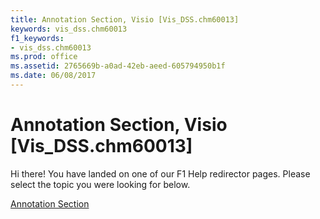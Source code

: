 ```yaml
---
title: Annotation Section, Visio [Vis_DSS.chm60013]
keywords: vis_dss.chm60013
f1_keywords:
- vis_dss.chm60013
ms.prod: office
ms.assetid: 2765669b-a0ad-42eb-aeed-605794950b1f
ms.date: 06/08/2017
---
```



# Annotation Section, Visio [Vis_DSS.chm60013]

Hi there! You have landed on one of our F1 Help redirector pages. Please select the topic you were looking for below.

[Annotation Section](http://msdn.microsoft.com/library/616c822e-1bb2-4980-7e45-0c2be77dd801%28Office.15%29.aspx)

